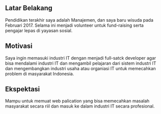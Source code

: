 [//]: # (Ceritakan sedikit tentang latar belakangmu seperti pendidikan terakhir atau pekerjaan sebelumnya)
## Latar Belakang
Pendidikan terakhir saya adalah Manajemen, dan saya baru wisuda pada Februari 2017. Selama ini menjadi volunteer untuk fund-raising serta pengajar lepas di yayasan sosial.  

[//]: # (Motivasi apa yang mendorongmu untuk ikut program coding bootcamp di Hacktiv8?)
## Motivasi
Saya ingin memasuki industri IT dengan menjadi full-satck developer agar bisa mendalami industri IT dan mengambil pelajaran dari sistem industri IT dan mengembangkan industri usaha atau organiasi IT untuk memecahkan problem di masyarakat Indonesia.

[//]: # (Beri tahu kami, apa yang ingin kamu dapatkan di Hacktiv8 dan apa yang ingin kamu capai setelah lulus dari sini?)
## Ekspektasi
Mampu untuk memuat web palication yang bisa memecahkan masalah masyarakat secara riil dan masuk ke dalam industri IT secara profesional. 

[//]: # (Apakah ada hal lain yang ingin disampaikan? Bila ada, kamu bebas untuk menuliskannya)
